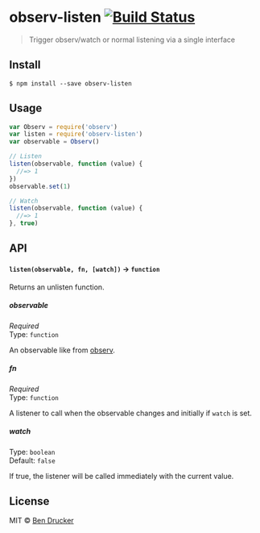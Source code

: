 # observ-listen [![Build Status](https://travis-ci.org/bendrucker/observ-listen.svg?branch=master)](https://travis-ci.org/bendrucker/observ-listen)

> Trigger observ/watch or normal listening via a single interface


## Install

```
$ npm install --save observ-listen
```


## Usage

```js
var Observ = require('observ')
var listen = require('observ-listen')
var observable = Observ()

// Listen
listen(observable, function (value) {
  //=> 1
})
observable.set(1)

// Watch
listen(observable, function (value) {
  //=> 1
}, true)
```

## API

#### `listen(observable, fn, [watch])` -> `function`

Returns an unlisten function.

##### observable

*Required*  
Type: `function`

An observable like from [observ](https://github.com/raynos/observ).

##### fn

*Required*  
Type: `function`

A listener to call when the observable changes and initially if `watch` is set.

##### watch

Type: `boolean`  
Default: `false`

If true, the listener will be called immediately with the current value.

## License

MIT © [Ben Drucker](http://bendrucker.me)
